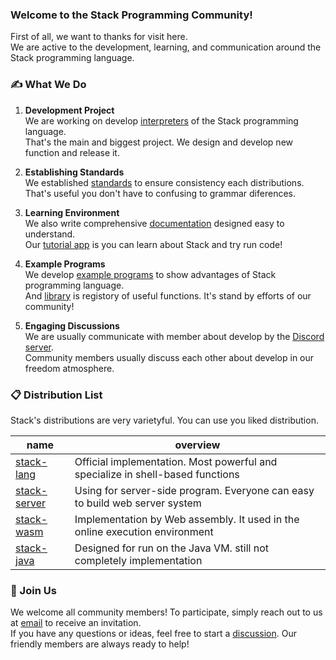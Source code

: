 ### Welcome to the Stack Programming Community!

First of all, we want to thanks for visit here. <br>
We are active to the development, learning, and communication around the Stack programming language.

### ✍ What We Do

1. **Development Project**<br>
   We are working on develop [interpreters](#-distribution-list) of the Stack programming language.<br>
   That's the main and biggest project. We design and develop new function and release it.
   
3. **Establishing Standards**<br>
   We established [standards](https://github.com/stack-community/standards) to ensure consistency each distributions.<br>
   That's useful you don't have to confusing to grammar diferences.
   
5. **Learning Environment**<br>
   We also write comprehensive [documentation](https://github.com/stack-community/documents) designed easy to understand.<br>
   Our [tutorial app](https://github.com/stack-community/stack-tutorial) is you can learn about Stack and try run code!

4. **Example Programs**<br>
   We develop [example programs](https://github.com/stack-community/examples) to show advantages of Stack programming language.<br>
   And [library](https://github.com/stack-community/library) is registory of useful functions. It's stand by efforts of our community!
   
7. **Engaging Discussions**<br>
   We are usually communicate with member about develop by the [Discord server](https://discord.gg/Yqwrzuh8jm).<br>
   Community members usually discuss each other about develop in our freedom atmosphere. <br>


### 📋 Distribution List
Stack's distributions are very varietyful. You can use you liked distribution.

|name|overview|
|-|-|
|[stack-lang](https://github.com/stack-community/stack-lang)|Official implementation. Most powerful and specialize in shell-based functions|
|[stack-server](https://github.com/stack-community/stack-server)|Using for server-side program. Everyone can easy to build web server system|
|[stack-wasm](https://github.com/stack-community/stack-wasm)|Implementation by Web assembly. It used in the online execution environment|
|[stack-java](https://github.com/stack-community/stack-java)|Designed for run on the Java VM. still not completely implementation|

### 👋 Join Us

We welcome all community members! To participate, simply reach out to us at [email](mailto:kajizukataichi@outlook.jp) to receive an invitation.<br>
If you have any questions or ideas, feel free to start a [discussion](https://github.com/orgs/stack-community/discussions). Our friendly members are always ready to help!
